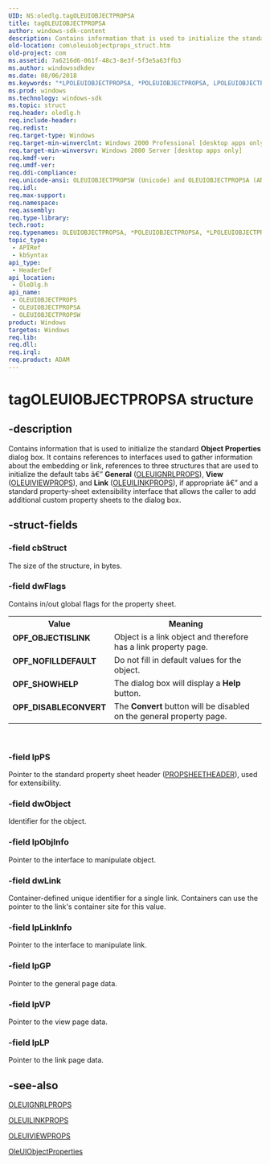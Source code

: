 ```yaml
---
UID: NS:oledlg.tagOLEUIOBJECTPROPSA
title: tagOLEUIOBJECTPROPSA
author: windows-sdk-content
description: Contains information that is used to initialize the standard Object Properties dialog box.
old-location: com\oleuiobjectprops_struct.htm
old-project: com
ms.assetid: 7a6216d6-061f-48c3-8e3f-5f3e5a63ffb3
ms.author: windowssdkdev
ms.date: 08/06/2018
ms.keywords: "*LPOLEUIOBJECTPROPSA, *POLEUIOBJECTPROPSA, LPOLEUIOBJECTPROPS, LPOLEUIOBJECTPROPS structure pointer [COM], OLEUIOBJECTPROPS, OLEUIOBJECTPROPS structure [COM], OLEUIOBJECTPROPSA, OLEUIOBJECTPROPSW, OPF_DISABLECONVERT, OPF_NOFILLDEFAULT, OPF_OBJECTISLINK, OPF_SHOWHELP, POLEUIOBJECTPROPS, POLEUIOBJECTPROPS structure pointer [COM], _ole_OLEUIOBJECTPROPS, com.oleuiobjectprops_struct, oledlg/LPOLEUIOBJECTPROPS, oledlg/OLEUIOBJECTPROPS, oledlg/OLEUIOBJECTPROPSA, oledlg/OLEUIOBJECTPROPSW, oledlg/POLEUIOBJECTPROPS, tagOLEUIOBJECTPROPSA"
ms.prod: windows
ms.technology: windows-sdk
ms.topic: struct
req.header: oledlg.h
req.include-header: 
req.redist: 
req.target-type: Windows
req.target-min-winverclnt: Windows 2000 Professional [desktop apps only]
req.target-min-winversvr: Windows 2000 Server [desktop apps only]
req.kmdf-ver: 
req.umdf-ver: 
req.ddi-compliance: 
req.unicode-ansi: OLEUIOBJECTPROPSW (Unicode) and OLEUIOBJECTPROPSA (ANSI)
req.idl: 
req.max-support: 
req.namespace: 
req.assembly: 
req.type-library: 
tech.root: 
req.typenames: OLEUIOBJECTPROPSA, *POLEUIOBJECTPROPSA, *LPOLEUIOBJECTPROPSA
topic_type:
 - APIRef
 - kbSyntax
api_type:
 - HeaderDef
api_location:
 - OleDlg.h
api_name:
 - OLEUIOBJECTPROPS
 - OLEUIOBJECTPROPSA
 - OLEUIOBJECTPROPSW
product: Windows
targetos: Windows
req.lib: 
req.dll: 
req.irql: 
req.product: ADAM
---
```


# tagOLEUIOBJECTPROPSA structure


## -description


Contains information that is used to initialize the standard <b>Object Properties</b> dialog box. It contains references to interfaces used to gather information about the embedding or link, references to three structures that are used to initialize the default tabs â€” <b>General</b> (<a href="https://msdn.microsoft.com/851d66c8-94a7-47ab-95f4-12a34897de20">OLEUIGNRLPROPS</a>), <b>View</b> (<a href="https://msdn.microsoft.com/e45565c5-185e-4143-a5c2-d0b273b5086e">OLEUIVIEWPROPS</a>), and <b>Link</b> (<a href="https://msdn.microsoft.com/3f355ce8-adc3-4878-a8b4-3f7d94547ef1">OLEUILINKPROPS</a>), if appropriate â€” and a standard property-sheet extensibility interface that allows the caller to add additional custom property sheets to the dialog box.




## -struct-fields




### -field cbStruct

The size of the structure, in bytes.


### -field dwFlags

Contains in/out global flags for the property sheet.

<table>
<tr>
<th>Value</th>
<th>Meaning</th>
</tr>
<tr>
<td width="40%"><a id="OPF_OBJECTISLINK"></a><a id="opf_objectislink"></a><dl>
<dt><b>OPF_OBJECTISLINK</b></dt>
</dl>
</td>
<td width="60%">
Object is a link object and therefore has a link property page.

</td>
</tr>
<tr>
<td width="40%"><a id="OPF_NOFILLDEFAULT"></a><a id="opf_nofilldefault"></a><dl>
<dt><b>OPF_NOFILLDEFAULT</b></dt>
</dl>
</td>
<td width="60%">
Do not fill in default values for the object.

</td>
</tr>
<tr>
<td width="40%"><a id="OPF_SHOWHELP"></a><a id="opf_showhelp"></a><dl>
<dt><b>OPF_SHOWHELP</b></dt>
</dl>
</td>
<td width="60%">
The dialog box will display a <b>Help</b> button.

</td>
</tr>
<tr>
<td width="40%"><a id="OPF_DISABLECONVERT"></a><a id="opf_disableconvert"></a><dl>
<dt><b>OPF_DISABLECONVERT</b></dt>
</dl>
</td>
<td width="60%">
The <b>Convert</b> button will be disabled on the general property page.

</td>
</tr>
</table>
 


### -field lpPS

Pointer to the standard property sheet header (<a href="https://msdn.microsoft.com/en-us/library/Bb774546(v=VS.85).aspx">PROPSHEETHEADER</a>), used for extensibility.


### -field dwObject

Identifier for the object.


### -field lpObjInfo

Pointer to the interface to manipulate object.


### -field dwLink

Container-defined unique identifier for a single link. Containers can use the pointer to the link's container site for this value.


### -field lpLinkInfo

 Pointer to the interface to manipulate link.


### -field lpGP

 Pointer to the general page data.


### -field lpVP

Pointer to the view page data.


### -field lpLP

Pointer to the link page data.


## -see-also




<a href="https://msdn.microsoft.com/851d66c8-94a7-47ab-95f4-12a34897de20">OLEUIGNRLPROPS</a>



<a href="https://msdn.microsoft.com/3f355ce8-adc3-4878-a8b4-3f7d94547ef1">OLEUILINKPROPS</a>



<a href="https://msdn.microsoft.com/e45565c5-185e-4143-a5c2-d0b273b5086e">OLEUIVIEWPROPS</a>



<a href="https://msdn.microsoft.com/591f6056-2e5f-4e58-8806-9a0093de2463">OleUIObjectProperties</a>
 

 

